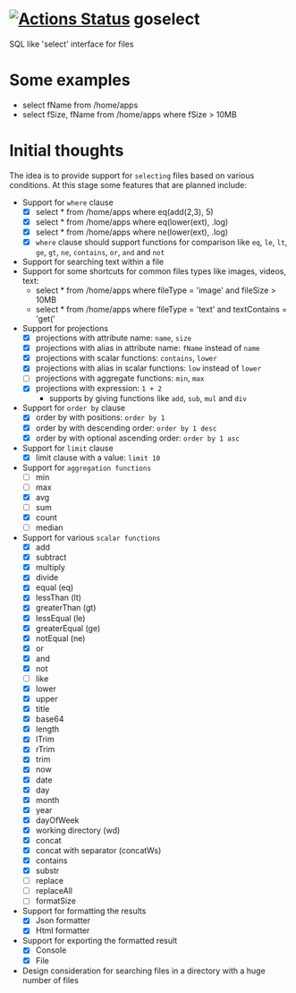 # [![Actions Status](https://github.com/SarthakMakhija/goselect/workflows/GoSelectCI/badge.svg)](https://github.com/SarthakMakhija/goselect/actions) goselect
SQL like 'select' interface for files

# Some examples
- select fName from /home/apps
- select fSize, fName from /home/apps where fSize > 10MB

# Initial thoughts

The idea is to provide support for `selecting` files based on various conditions. At this stage some features that are planned include:
- Support for `where` clause
  - [X] select * from /home/apps where eq(add(2,3), 5)
  - [X] select * from /home/apps where eq(lower(ext), .log)
  - [X] select * from /home/apps where ne(lower(ext), .log)
  - [X] `where` clause should support functions for comparison like `eq`, `le`, `lt`, `ge`, `gt`, `ne`, `contains`, `or`, `and` and `not`
- Support for searching text within a file
- Support for some shortcuts for common files types like images, videos, text:
  - select * from /home/apps where fileType = 'image' and fileSize > 10MB
  - select * from /home/apps where fileType = 'text' and textContains = 'get('
- Support for projections
  - [X] projections with attribute name: `name`, `size`
  - [X] projections with alias in attribute name: `fName` instead of `name`
  - [X] projections with scalar functions: `contains`, `lower`
  - [X] projections with alias in scalar functions: `low` instead of `lower`
  - [ ] projections with aggregate functions: `min`, `max`
  - [X] projections with expression: `1 + 2`
    - supports by giving functions like `add`, `sub`, `mul` and `div`
- Support for `order by` clause
  - [X] order by with positions: `order by 1`
  - [X] order by with descending order: `order by 1 desc`
  - [X] order by with optional ascending order: `order by 1 asc`
- Support for `limit` clause
  - [X] limit clause with a value: `limit 10`
- Support for `aggregation functions`
  - [ ] min
  - [ ] max
  - [X] avg
  - [ ] sum
  - [X] count
  - [ ] median
- Support for various `scalar functions`
  - [X] add
  - [X] subtract
  - [X] multiply
  - [X] divide
  - [X] equal (eq)
  - [X] lessThan (lt)
  - [X] greaterThan (gt)
  - [X] lessEqual (le)
  - [X] greaterEqual (ge)
  - [X] notEqual (ne)
  - [X] or
  - [X] and 
  - [X] not 
  - [ ] like 
  - [X] lower
  - [X] upper
  - [X] title
  - [X] base64
  - [X] length
  - [X] lTrim
  - [X] rTrim
  - [X] trim
  - [X] now
  - [X] date
  - [X] day
  - [X] month
  - [X] year
  - [X] dayOfWeek
  - [X] working directory (wd)
  - [X] concat
  - [X] concat with separator (concatWs)
  - [X] contains
  - [X] substr
  - [ ] replace
  - [ ] replaceAll
  - [ ] formatSize
- Support for formatting the results
  - [X] Json formatter
  - [X] Html formatter
- Support for exporting the formatted result
  - [X] Console
  - [X] File
- Design consideration for searching files in a directory with a huge number of files
